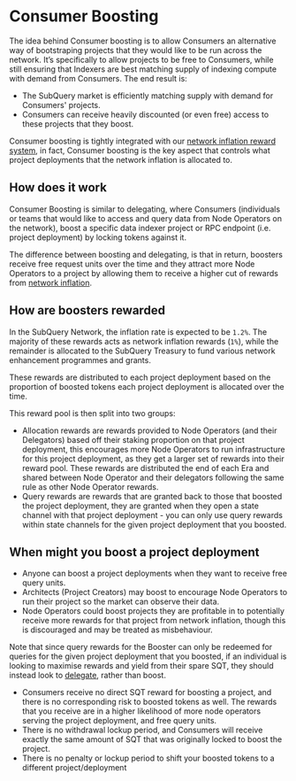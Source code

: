 # Consumer Boosting

The idea behind Consumer boosting is to allow Consumers an alternative way of bootstraping projects that they would like to be run across the network. It’s specifically to allow projects to be free to Consumers, while still ensuring that Indexers are best matching supply of indexing compute with demand from Consumers. The end result is:

- The SubQuery market is efficiently matching supply with demand for Consumers' projects.
- Consumers can receive heavily discounted (or even free) access to these projects that they boost.

Consumer boosting is tightly integrated with our [network inflation reward system](../introduction/reward-distribution.md#network-inflation-rewards), in fact, Consumer boosting is the key aspect that controls what project deployments that the network inflation is allocated to.

## How does it work

Consumer Boosting is similar to delegating, where Consumers (individuals or teams that would like to access and query data from Node Operators on the network), boost a specific data indexer project or RPC endpoint (i.e. project deployment) by locking tokens against it.

The difference between boosting and delegating, is that in return, boosters receive free request units over the time and they attract more Node Operators to a project by allowing them to receive a higher cut of rewards from [network inflation](../introduction/reward-distribution.md#network-inflation-rewards).

## How are boosters rewarded

In the SubQuery Network, the inflation rate is expected to be `1.2%`. The majority of these rewards acts as network inflation rewards (`1%`), while the remainder is allocated to the SubQuery Treasury to fund various network enhancement programmes and grants.

These rewards are distributed to each project deployment based on the proportion of boosted tokens each project deployment is allocated over the time.

This reward pool is then split into two groups:

- Allocation rewards are rewards provided to Node Operators (and their Delegators) based off their staking proportion on that project deployment, this encourages more Node Operators to run infrastructure for this project deployment, as they get a larger set of rewards into their reward pool. These rewards are distributed the end of each Era and shared between Node Operator and their delegators following the same rule as other Node Operator rewards.
- Query rewards are rewards that are granted back to those that boosted the project deployment, they are granted when they open a state channel with that project deployment - you can only use query rewards within state channels for the given project deployment that you boosted.

## When might you boost a project deployment

- Anyone can boost a project deployments when they want to receive free query units.
- Architects (Project Creators) may boost to encourage Node Operators to run their project so the market can observe their data.
- Node Operators could boost projects they are profitable in to potentially receive more rewards for that project from network inflation, though this is discouraged and may be treated as misbehaviour.

Note that since query rewards for the Booster can only be redeemed for queries for the given project deployment that you boosted, if an individual is looking to maximise rewards and yield from their spare SQT, they should instead look to [delegate](../delegators/introduction.md), rather than boost.

- Consumers receive no direct SQT reward for boosting a project, and there is no corresponding risk to boosted tokens as well. The rewards that you receive are in a higher likelihood of more node operators serving the project deployment, and free query units.
- There is no withdrawal lockup period, and Consumers will receive exactly the same amount of SQT that was originally locked to boost the project.
- There is no penalty or lockup period to shift your boosted tokens to a different project/deployment
